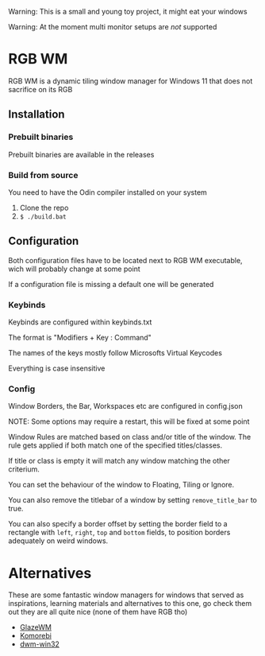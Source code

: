 Warning: This is a small and young toy project, it might eat your windows

Warning: At the moment multi monitor setups are _not_ supported
# RGB WM
RGB WM is a dynamic tiling window manager for Windows 11 that does not sacrifice on its RGB

## Installation

### Prebuilt binaries
Prebuilt binaries are available in the releases

### Build from source
You need to have the Odin compiler installed on your system
1. Clone the repo
2. `$ ./build.bat`

## Configuration
Both configuration files have to be located next to RGB WM executable, wich will probably change at some point

If a configuration file is missing a default one will be generated

### Keybinds
Keybinds are configured within keybinds.txt

The format is "Modifiers + Key : Command"

The names of the keys mostly follow Microsofts Virtual Keycodes

Everything is case insensitive

### Config
Window Borders, the Bar, Workspaces etc are configured in config.json

NOTE: Some options may require a restart, this will be fixed at some point

Window Rules are matched based on class and/or title of the window. The rule gets applied if both match one of the specified titles/classes.

If title or class is empty it will match any window matching the other criterium.

You can set the behaviour of the window to Floating, Tiling or Ignore.

You can also remove the titlebar of a window by setting `remove_title_bar` to true.

You can also specify a border offset by setting the border field to a rectangle with `left`, `right`, `top` and `bottom` fields, to position borders adequately on weird windows.

# Alternatives
These are some fantastic window managers for windows that served as inspirations, learning materials and alternatives to this one, go check them out they are all quite nice (none of them have RGB tho)
- [GlazeWM](https://github.com/glzr-io/glazewm)
- [Komorebi](https://github.com/LGUG2Z/komorebi)
- [dwm-win32](https://github.com/prabirshrestha/dwm-win32)
